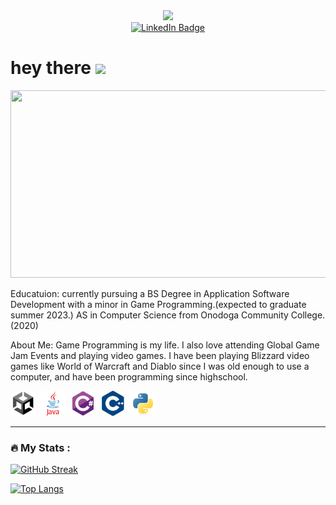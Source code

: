 <div id="header" align="center">
  <img src="https://media.giphy.com/media/zgduo4kWRRDVK/giphy.gif" width="100"/>
</div>
<div id="badges", align="center">
  <a href="https://www.linkedin.com/in/chino-beach-186071269/">
    <img src="https://img.shields.io/badge/LinkedIn-blue?style=for-the-badge&logo=linkedin&logoColor=white" alt="LinkedIn Badge"/>
  </a>
</div>

<h1>
  hey there
  <img src="https://media.giphy.com/media/hvRJCLFzcasrR4ia7z/giphy.gif" width="30px"/>
</h1>

<div align="center">
  <img src="https://media.giphy.com/media/qEqiI3Oq7vBkoE236M/giphy.gif" width="600" height="300"/>
</div>

Educatuion:
currently pursuing a BS Degree in Application Software Development with a minor in Game Programming.(expected to graduate summer 2023.)
AS in Computer Science from Onodoga Community College.(2020)

About Me:
Game Programming is my life. I also love attending Global Game Jam Events and playing video games. I have been playing Blizzard video games like World of Warcraft and Diablo since I was old enough to use a computer, and have been programming since highschool.

<div>
  <img src="https://github.com/devicons/devicon/blob/master/icons/unity/unity-original.svg" title="Unity" alt="Unity" width="40" height="40"/>&nbsp;
  <img src="https://github.com/devicons/devicon/blob/master/icons/java/java-original-wordmark.svg" title="Java" alt="Java" width="40" height="40"/>&nbsp;
  <img src="https://github.com/devicons/devicon/blob/master/icons/csharp/csharp-original.svg" title="C#" alt="Csharp" width="40" height="40"/>&nbsp;
  <img src="https://github.com/devicons/devicon/blob/master/icons/cplusplus/cplusplus-plain.svg" title="C++" alt="Cplusplus" width="40" height="40"/>&nbsp;
  <img src="https://github.com/devicons/devicon/blob/master/icons/python/python-original.svg" title="Python" alt="python" width="40" height="40"/>&nbsp;
  
</div>

---

### :fire: My Stats :
[![GitHub Streak](http://github-readme-streak-stats.herokuapp.com?user=ChinoBeach&theme=dark&background=000000)](https://git.io/streak-stats)

[![Top Langs](https://github-readme-stats.vercel.app/api/top-langs/?username=ChinoBeach&layout=compact&theme=vision-friendly-dark)](https://github.com/anuraghazra/github-readme-stats)
